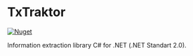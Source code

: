 # TxTraktor
[![Nuget](https://img.shields.io/nuget/v/TxTraktor.svg?style=popout)](https://www.nuget.org/packages/TxTraktor/)

Information extraction library C# for .NET (.NET Standart 2.0).


